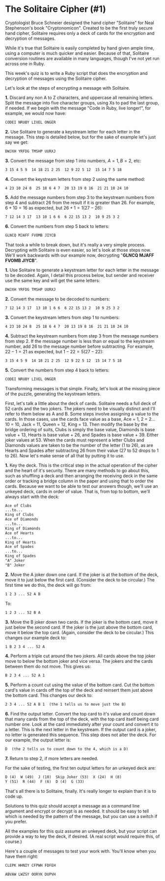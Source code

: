 # **The Solitaire Cipher (#1)**

Cryptologist Bruce Schneier designed the hand cipher "Solitaire" for Neal
Stephenson's book "Cryptonomicon". Created to be the first truly secure hand
cipher, Solitaire requires only a deck of cards for the encryption and decryption
of messages.

While it's true that Solitaire is easily completed by hand given ample time,
using a computer is much quicker and easier. Because of that, Solitaire conversion
routines are available in many languages, though I've not yet run across one in
Ruby.

This week's quiz is to write a Ruby script that does the encryption and decryption
of messages using the Solitaire cipher.

Let's look at the steps of encrypting a message with Solitaire.

**1.** Discard any non A to Z characters, and uppercase all remaining letters. Split
the message into five character groups, using Xs to pad the last group, if needed.
If we begin with the message "Code in Ruby, live longer!", for example, we would
now have:

```txt
CODEI NRUBY LIVEL ONGER
```

**2.** Use Solitaire to generate a keystream letter for each letter in the message.
This step is detailed below, but for the sake of example let's just say we get:

```txt
DWJXH YRFDG TMSHP UURXJ
```

**3.** Convert the message from step 1 into numbers, $A = 1, B = 2$, etc:

```txt
3 15 4 5 9  14 18 21 2 25  12 9 22 5 12  15 14 7 5 18
```

**4.** Convert the keystream letters from step 2 using the same method:

```txt
4 23 10 24 8  25 18 6 4 7  20 13 19 8 16  21 21 18 24 10
```

**5.** Add the message numbers from step 3 to the keystream numbers from step 4
and subtract 26 from the result if it is greater than 26. For example, $6 + 10 = 16$
as expected, but $26 + 1 = 1 (27 - 26)$:

```txt
7 12 14 3 17  13 10 1 6 6  6 22 15 13 2  10 9 25 3 2
```

**6.** Convert the numbers from step 5 back to letters:

```txt
GLNCQ MJAFF FVOMB JIYCB
```

That took a while to break down, but it's really a very simple process. Decrypting
with Solitaire is even easier, so let's look at those steps now. We'll work
backwards with our example now, decrypting "**GLNCQ MJAFF FVOMB JIYCB**".

**1.** Use Solitaire to generate a keystream letter for each letter in the message
to be decoded. Again, I detail this process below, but sender and receiver use
the same key and will get the same letters:

```txt
DWJXH YRFDG TMSHP UURXJ
```

**2.** Convert the message to be decoded to numbers:

```txt
7 12 14 3 17  13 10 1 6 6  6 22 15 13 2  10 9 25 3 2
```

**3.** Convert the keystream letters from step 1 to numbers:

```txt
4 23 10 24 8  25 18 6 4 7  20 13 19 8 16  21 21 18 24 10
```

**4.** Subtract the keystream numbers from step 3 from the message numbers from
step 2. If the message number is less than or equal to the keystream number, add
26 to the message number before subtracting. For example, $22 - 1 = 21$ as expected,
but $1 - 22 = 5 (27 - 22)$:

```txt
3 15 4 5 9  14 18 21 2 25  12 9 22 5 12  15 14 7 5 18
```

**5.** Convert the numbers from step 4 back to letters:

```txt
CODEI NRUBY LIVEL ONGER
```

Transforming messages is that simple. Finally, let's look at the missing piece
of the puzzle, generating the keystream letters.

First, let's talk a little about the deck of cards. Solitaire needs a full deck
of 52 cards and the two jokers. The jokers need to be visually distinct and I'll
refer to them below as A and B. Some steps involve assigning a value to the cards.
In those cases, use the cards face value as a base, Ace = 1, 2 = 2... 10 = 10,
Jack = 11, Queen = 12, King = 13. Then modify the base by the bridge ordering of
suits, Clubs is simply the base value, Diamonds is base value + 13, Hearts is base
value + 26, and Spades is base value + 39. Either joker values at 53. When the
cards must represent a letter Clubs and Diamonds values are taken to be the number
of the letter (1 to 26), as are Hearts and Spades after subtracting 26 from their
value (27 to 52 drops to 1 to 26). Now let's make sense of all that by putting it
to use.

**1.** Key the deck. This is the critical step in the actual operation of the
cipher and the heart of it's security. There are many methods to go about this,
such as shuffling a deck and then arranging the receiving deck in the same order
or tracking a bridge column in the paper and using that to order the cards.
Because we want to be able to test our answers though, we'll use an unkeyed deck,
cards in order of value. That is, from top to bottom, we'll always start with the
deck:

```txt
Ace of Clubs
...to...
King of Clubs
Ace of Diamonds
...to...
King of Diamonds
Ace of Hearts
...to...
King of Hearts
Ace of Spades
...to...
King of Spades
"A" Joker
"B" Joker
```

**2.** Move the A joker down one card. If the joker is at the bottom of the deck,
move it to just below the first card. (Consider the deck to be circular.) The
first time we do this, the deck will go from:

```txt
1 2 3 ... 52 A B
```

To:

```txt
1 2 3 ... 52 B A
```

**3.** Move the B joker down two cards. If the joker is the bottom card, move it
just below the second card. If the joker is the just above the bottom card, move
it below the top card. (Again, consider the deck to be circular.) This changes
our example deck to:

```txt
1 B 2 3 4 ... 52 A
```

**4.** Perform a triple cut around the two jokers. All cards above the top joker
move to below the bottom joker and vice versa. The jokers and the cards between
them do not move. This gives us:

```txt
B 2 3 4 ... 52 A 1
```

**5.** Perform a count cut using the value of the bottom card. Cut the bottom card's
value in cards off the top of the deck and reinsert them just above the bottom card.
This changes our deck to:

```txt
2 3 4 ... 52 A B 1  (the 1 tells us to move just the B)
```

**6.** Find the output letter. Convert the top card to it's value and count down
that many cards from the top of the deck, with the top card itself being card
number one. Look at the card immediately after your count and convert it to a
letter. This is the next letter in the keystream. If the output card is a joker,
no letter is generated this sequence. This step does not alter the deck. For our
example, the output letter is:

```txt
D  (the 2 tells us to count down to the 4, which is a D)
```

**7.** Return to step 2, if more letters are needed.

For the sake of testing, the first ten output letters for an unkeyed deck are:

```txt
D (4)  W (49)  J (10)  Skip Joker (53)  X (24)  H (8)
Y (51)  R (44)  F (6)  D (4)  G (33)
```

That's all there is to Solitaire, finally. It's really longer to explain than it
is to code up.

Solutions to this quiz should accept a message as a command line argument and
encrypt or decrypt is as needed. It should be easy to tell which is needed by
the pattern of the message, but you can use a switch if you prefer.

All the examples for this quiz assume an unkeyed deck, but your script can provide
a way to key the deck, if desired. (A real script would require this, of course.)

Here's a couple of messages to test your work with. You'll know when you have
them right:

```txt
CLEPK HHNIY CFPWH FDFEH
```

```txt
ABVAW LWZSY OORYK DUPVH
```
